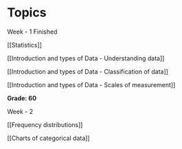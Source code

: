 # Topics
Week - 1 Finished

[[Statistics]]

[[Introduction and types of Data - Understanding data]]

[[Introduction and types of Data - Classification of data]]

[[Introduction and types of Data - Scales of measurement]]

**Grade: 60**

Week - 2

[[Frequency distributions]]

[[Charts of categorical data]]
